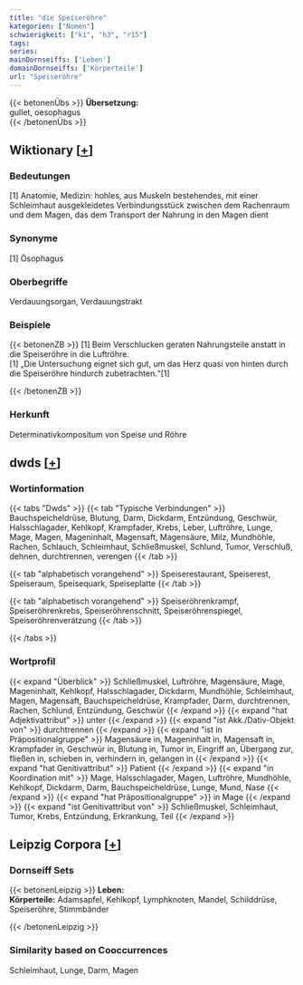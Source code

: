 ```yaml
---
title: "die Speiseröhre"
kategorien: ["Nomen"]
schwierigkeit: ["k1", "h3", "r15"]
tags:
series:
mainDornseiffs: ['Leben']
domainDornseiffs: ['Körperteile']
url: "Speiseröhre"
---
```


{{< betonenÜbs >}}
**Übersetzung:**  
gullet, oesophagus  
{{< /betonenÜbs >}}

## Wiktionary [[+](https://de.wiktionary.org/wiki/Speiseröhre)]

### Bedeutungen
[1] Anatomie, Medizin: hohles, aus Muskeln bestehendes, mit einer Schleimhaut ausgekleidetes Verbindungsstück zwischen dem Rachenraum und dem Magen, das dem Transport der Nahrung in den Magen dient  

### Synonyme
[1] Ösophagus  

### Oberbegriffe
Verdauungsorgan, Verdauungstrakt  

### Beispiele
{{< betonenZB >}}
[1] Beim Verschlucken geraten Nahrungsteile anstatt in die Speiseröhre in die Luftröhre.  
[1] „Die Untersuchung eignet sich gut, um das Herz quasi von hinten durch die Speiseröhre hindurch zubetrachten.“[1]  

{{< /betonenZB >}}
### Herkunft
Determinativkompositum von Speise und Röhre  



## dwds [[+](https://www.dwds.de/wb/Speiseröhre)]

### Wortinformation
{{< tabs "Dwds" >}}
{{< tab "Typische Verbindungen" >}}
Bauchspeicheldrüse, Blutung, Darm, Dickdarm, Entzündung, Geschwür, Halsschlagader, Kehlkopf, Krampfader, Krebs, Leber, Luftröhre, Lunge, Mage, Magen, Mageninhalt, Magensaft, Magensäure, Milz, Mundhöhle, Rachen, Schlauch, Schleimhaut, Schließmuskel, Schlund, Tumor, Verschluß, dehnen, durchtrennen, verengen
{{< /tab >}}

{{< tab "alphabetisch vorangehend" >}}
Speiserestaurant, Speiserest, Speiseraum, Speisequark, Speiseplatte
{{< /tab >}}

{{< tab "alphabetisch vorangehend" >}}
Speiseröhrenkrampf, Speiseröhrenkrebs, Speiseröhrenschnitt, Speiseröhrenspiegel, Speiseröhrenverätzung
{{< /tab >}}

{{< /tabs >}}

### Wortprofil
{{< expand "Überblick" >}} Schließmuskel, Luftröhre, Magensäure, Mage, Mageninhalt, Kehlkopf, Halsschlagader, Dickdarm, Mundhöhle, Schleimhaut, Magen, Magensaft, Bauchspeicheldrüse, Krampfader, Darm, durchtrennen, Rachen, Schlund, Entzündung, Geschwür {{< /expand >}}
{{< expand "hat Adjektivattribut" >}} unter {{< /expand >}}
{{< expand "ist Akk./Dativ-Objekt von" >}} durchtrennen {{< /expand >}}
{{< expand "ist in Präpositionalgruppe" >}} Magensäure in, Mageninhalt in, Magensaft in, Krampfader in, Geschwür in, Blutung in, Tumor in, Eingriff an, Übergang zur, fließen in, schieben in, verhindern in, gelangen in {{< /expand >}}
{{< expand "hat Genitivattribut" >}} Patient {{< /expand >}}
{{< expand "in Koordination mit" >}} Mage, Halsschlagader, Magen, Luftröhre, Mundhöhle, Kehlkopf, Dickdarm, Darm, Bauchspeicheldrüse, Lunge, Mund, Nase {{< /expand >}}
{{< expand "hat Präpositionalgruppe" >}} in Mage {{< /expand >}}
{{< expand "ist Genitivattribut von" >}} Schließmuskel, Schleimhaut, Tumor, Krebs, Entzündung, Erkrankung, Teil {{< /expand >}}

## Leipzig Corpora [[+](https://corpora.uni-leipzig.de/en/res?word=Speiseröhre&corpusId=deu_newscrawl-public_2018)]

### Dornseiff Sets
{{< betonenLeipzig >}}
**Leben:**  
**Körperteile:** Adamsapfel, Kehlkopf, Lymphknoten, Mandel, Schilddrüse, Speiseröhre, Stimmbänder  

{{< /betonenLeipzig >}}

### Similarity based on Cooccurrences
Schleimhaut, Lunge, Darm, Magen

